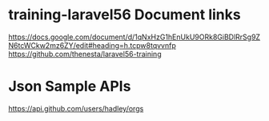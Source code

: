 # training-laravel56 Document links
https://docs.google.com/document/d/1qNxHzG1hEnUkU9ORk8GiBDlRrSg9ZN6tcWCkw2mz6ZY/edit#heading=h.tcpw8tqvvnfp
https://github.com/thenesta/laravel56-training

# Json Sample APIs
https://api.github.com/users/hadley/orgs
